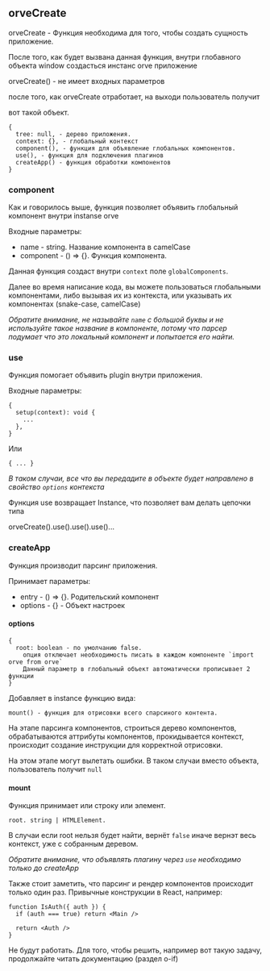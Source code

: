 ## orveCreate

orveCreate - Функция необходима для того, чтобы создать сущность приложение.

После того, как будет вызвана данная функция, внутри глобавного объекта window создасться инстанс orve приложение

orveCreate() - не имеет входных параметров

после того, как orveCreate отработает, на выходи пользователь получит

вот такой объект.

```
{
  tree: null, - дерево приложения.
  context: {}, - глобальный контекст
  component(), - функция для объявление глобальных компонентов.
  use(), - функция для подключения плагинов
  createApp() - функция обработки компонентов
}
```

### component

Как и говорилось выше, функция позволяет объявить глобальный компонент внутри instanse orve

Входные параметры:
* name - string. Название компонента в camelCase
* component - () => {}. Функция компонента.

Данная функция создаст внутри `context` поле `globalComponents`.

Далее во время написание кода, вы можете пользоваться глобальными компонентами, либо вызывая их из контекста, или указывать их компонентах (snake-case, camelCase)

*Обратите внимание, не называйте `name` с большой буквы и не используйте такое название в компоненте, потому что парсер подумает что это локальный компонент и попытается его найти.*


### use

Функция помогает объявить plugin внутри приложения.

Входные параметры:
```
{
  setup(context): void {
    ...
  },
}
```

Или 
```
{ ... }
```
*В таком случаи, все что вы передадите в объекте будет направлено в свойство `options` контекста*

Функция use возвращает Instance, что позволяет вам делать цепочки типа

orveCreate().use().use().use()...


### createApp 

Функция производит парсинг приложения.

Принимает параметры:
* entry - () => {}. Родительский компонент
* options - {} - Объект настроек

#### options
```
{
  root: boolean - по умолчанию false. 
    опция отключает необходимость писать в каждом компоненте `import orve from orve`
    Данный параметр в глобальный объект автоматически прописывает 2 функции
}
```

Добавляет в instance функцию вида:
```
mount() - функция для отрисовки всего спарсиного контента.
```

На этапе парсинга компонентов, строиться дерево компонентов, обрабатываются аттрибуты компонентов, прокидывается контекст, происходит создание инструкции для корректной отрисовки.

На этом этапе могут вылетать ошибки. В таком случаи вместо объекта, пользователь получит `null`

#### mount

Функция принимает или строку или элемент.

```
root. string | HTMLElement.
```

В случаи если root нельзя будет найти, вернёт `false` иначе вернэт весь контекст, уже с собранным деревом.


*Обратите внимание, что объявлять плагину через `use` необходимо только до createApp*

Также стоит заметить, что парсинг и рендер компонентов происходит только один раз. Привычные конструкции в React, например:

```
function IsAuth({ auth }) {
  if (auth === true) return <Main />

  return <Auth />
}
```

Не будут работать. Для того, чтобы решить, например вот такую задачу, продолжайте читать документацию (раздел o-if)
